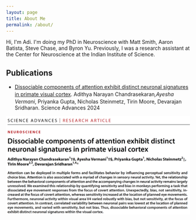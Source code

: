 ```yaml
---
layout: page
title: About Me
permalink: /about/
---
```

Hi, I'm Adi. I'm doing my PhD in Neuroscience with Matt Smith, Aaron Batista, Steve Chase, and Byron Yu. Previously, I was a research assistant at the Center for Neuroscience at the Indian Institute of Science. 

## Publications

* [Dissociable components of attention exhibit distinct neuronal signatures in primate visual cortex](https://www.science.org/doi/10.1126/sciadv.adi0645).
Adithya Narayan Chandrasekaran<sup>*</sup>,Ayesha Vermani<sup>*</sup>, Priyanka Gupta, Nicholas Steinmetz, Tirin Moore, Devarajan Sridharan. Science Advances 2024

<img id="profile" src="assets/sciadv2024.png"/>







